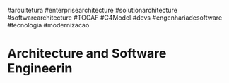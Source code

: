 #arquitetura #enterprisearchitecture #solutionarchitecture #softwarearchitecture 
#TOGAF #C4Model #devs #engenhariadesoftware #tecnologia #modernizacao

# Architecture and Software Engineerin
